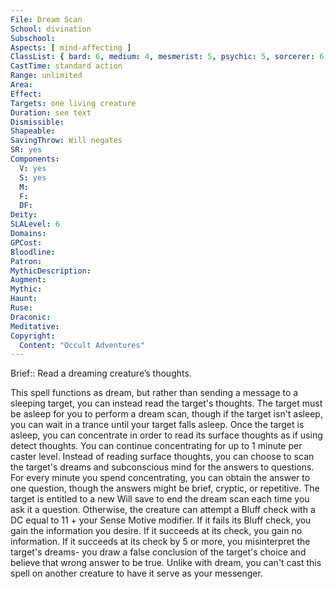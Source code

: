 ```yaml
---
File: Dream Scan
School: divination
Subschool: 
Aspects: [ mind-affecting ]
ClassList: { bard: 6, medium: 4, mesmerist: 5, psychic: 5, sorcerer: 6, wizard: 6 }
CastTime: standard action
Range: unlimited
Area: 
Effect: 
Targets: one living creature
Duration: see text
Dismissible: 
Shapeable: 
SavingThrow: Will negates
SR: yes
Components:
  V: yes
  S: yes
  M: 
  F: 
  DF: 
Deity: 
SLALevel: 6
Domains: 
GPCost: 
Bloodline: 
Patron: 
MythicDescription: 
Augment: 
Mythic: 
Haunt: 
Ruse: 
Draconic: 
Meditative: 
Copyright:
  Content: "Occult Adventures"
---
```

Brief:: Read a dreaming creature’s thoughts.

This spell functions as dream, but rather than sending a message to a sleeping target, you can instead read the target's thoughts. The target must be asleep for you to perform a dream scan, though if the target isn't asleep, you can wait in a trance until your target falls asleep. Once the target is asleep, you can concentrate in order to read its surface thoughts as if using detect thoughts. You can continue concentrating for up to 1 minute per caster level.  Instead of reading surface thoughts, you can choose to scan the target's dreams and subconscious mind for the answers to questions. For every minute you spend concentrating, you can obtain the answer to one question,  though the answers might be brief, cryptic, or repetitive. The target is entitled to a new Will save to end the dream scan each time you ask it a question. Otherwise, the creature can attempt a Bluff check with a DC equal to 11 + your Sense Motive modifier. If it fails its Bluff check, you gain the information you desire. If it succeeds at its check, you gain no information. If it succeeds at its check by 5 or more, you misinterpret the target's dreams- you draw a false conclusion of the target's choice and believe that wrong answer to be true.  Unlike with dream, you can't cast this spell on another creature to have it serve as your messenger.
